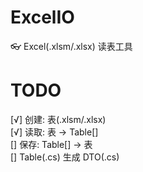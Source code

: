 # ExcelIO
👓 Excel(.xlsm/.xlsx) 读表工具

# TODO
[√] 创建: 表(.xlsm/.xlsx)  
[√] 读取: 表 -> Table[]  
[] 保存: Table[] -> 表  
[] Table(.cs) 生成 DTO(.cs)  
